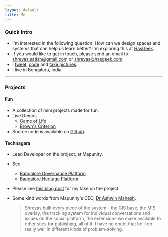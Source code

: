 ```yaml
---
layout: default
title: Me 
---
```


### Quick Intro 

* I'm interested in the following question: How can we design spaces and systems that can help us learn better? I'm exploring this at [HasGeek](https://hasgeek.com/).
* If you would like to get in touch, please send an email to <shreyas.satish@gmail.com> or <shreyas@hasgeek.com>.
* I [tweet](https://twitter.com/shreyas_satish), [code](https://github.com/shreyas-satish) and [take pictures](https://secure.flickr.com/photos/108054697@N06/).
* I live in Bengaluru, India.

***

### Projects

#### Fun

* A collection of mini projects made for fun.
* Live Demos
  * [Game of Life](/demos/game_of_life)
  * [Brown's Criterion](/demos/brown)
* Source code is available on [Github](https://github.com/shreyas-satish/fun).

#### Technagara

* Lead Developer on the project, at Mapunity.
* See
  * [Bangalore Governance Platform](http://bcity.in)
  * [Bangalore Heritage Platform](http://bangaloreheritage.in)
* Please see [this blog post](/blog/technagara) for my take on the project. 
* Some kind words from Mapunity's CEO, [Dr Ashwin Mahesh](http://en.wikipedia.org/wiki/Ashwin_Mahesh).
  
  > Shreyas built every piece of the system - the GIS base, the MIS overlay, the tracking system for individual conversations and issues on the social platform, the extensions we make available to other sites for publishing, all of it. I have no doubt that he'll do really well in different kinds of problem-solving. 

